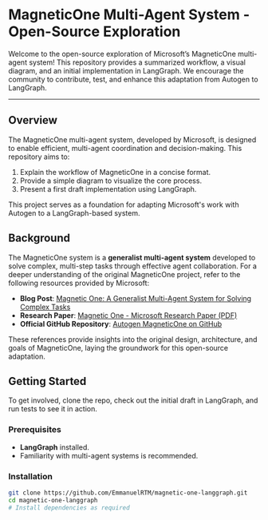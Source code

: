 # MagneticOne Multi-Agent System - Open-Source Exploration

Welcome to the open-source exploration of Microsoft’s MagneticOne multi-agent system! This repository provides a summarized workflow, a visual diagram, and an initial implementation in LangGraph. We encourage the community to contribute, test, and enhance this adaptation from Autogen to LangGraph.

---

## Overview

The MagneticOne multi-agent system, developed by Microsoft, is designed to enable efficient, multi-agent coordination and decision-making. This repository aims to:
1. Explain the workflow of MagneticOne in a concise format.
2. Provide a simple diagram to visualize the core process.
3. Present a first draft implementation using LangGraph.

This project serves as a foundation for adapting Microsoft's work with Autogen to a LangGraph-based system.

## Background

The MagneticOne system is a **generalist multi-agent system** developed to solve complex, multi-step tasks through effective agent collaboration. For a deeper understanding of the original MagneticOne project, refer to the following resources provided by Microsoft:

- **Blog Post**: [Magnetic One: A Generalist Multi-Agent System for Solving Complex Tasks](https://www.microsoft.com/en-us/research/articles/magentic-one-a-generalist-multi-agent-system-for-solving-complex-tasks/)
- **Research Paper**: [Magnetic One - Microsoft Research Paper (PDF)](https://www.microsoft.com/en-us/research/uploads/prod/2024/11/Magentic-One.pdf)
- **Official GitHub Repository**: [Autogen MagneticOne on GitHub](https://github.com/microsoft/autogen/tree/main/python/packages/autogen-magentic-one)

These references provide insights into the original design, architecture, and goals of MagneticOne, laying the groundwork for this open-source adaptation.

## Getting Started

To get involved, clone the repo, check out the initial draft in LangGraph, and run tests to see it in action. 

### Prerequisites

- **LangGraph** installed.
- Familiarity with multi-agent systems is recommended.

### Installation

```bash
git clone https://github.com/EmmanuelRTM/magnetic-one-langgraph.git
cd magnetic-one-langgraph
# Install dependencies as required
